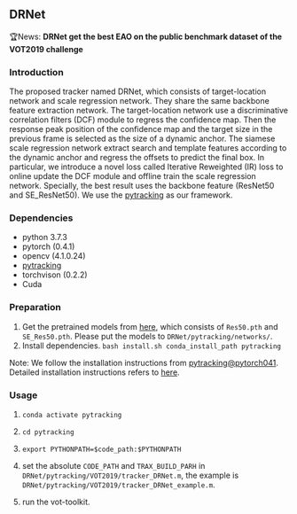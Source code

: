 ## DRNet

:trophy:News: **DRNet get the best EAO on the public benchmark dataset of the VOT2019 challenge**

### Introduction
The proposed tracker named DRNet, which consists of target-location network and scale regression network. They share the same backbone feature extraction network. The target-location network use a discriminative correlation filters (DCF) module to regress the confidence map. Then the response peak position of the confidence map and the target size in the previous frame is selected as the size of a dynamic anchor. The siamese scale regression network extract search and template features according to the dynamic anchor and  regress the offsets to predict the final box. In particular, we introduce a novel loss called Iterative Reweighted (IR) loss to online update the DCF module and offline train the scale regression network. Specially, the best result uses the backbone feature (ResNet50 and SE_ResNet50). We use the [pytracking](https://github.com/visionml/pytracking/) as our framework.

### Dependencies
- python 3.7.3
- pytorch (0.4.1)
- opencv (4.1.0.24)
- [pytracking](https://github.com/visionml/pytracking/tree/pytorch041)
- torchvison (0.2.2)
- Cuda


### Preparation
1. Get the pretrained models from [here](https://drive.google.com/drive/folders/12Ux4B_bJXfMtuGFQ0tAzEwnHr7lQLqPa?usp=sharing), which consists of `Res50.pth` and  `SE_Res50.pth`. Please put the models to `DRNet/pytracking/networks/`.
2. Install dependencies. 
`bash install.sh conda_install_path pytracking`

Note: We follow the installation instructions from [pytracking@pytorch041](https://github.com/visionml/pytracking/tree/pytorch041). Detailed installation instructions refers to [here](https://github.com/visionml/pytracking/blob/pytorch041/INSTALL.md).

### Usage
1. `conda activate pytracking`
2. `cd pytracking`
3. `export PYTHONPATH=$code_path:$PYTHONPATH`
4. set the absolute `CODE_PATH` and  `TRAX_BUILD_PARH`  in `DRNet/pytracking/VOT2019/tracker_DRNet.m`, the example is `DRNet/pytracking/VOT2019/tracker_DRNet_example.m`.

5. run the vot-toolkit.




